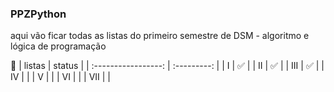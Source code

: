 ### PPZPython

aqui vão ficar todas as listas do primeiro semestre de DSM - algoritmo e lógica de programação

🚩
| listas              | status  |
| :-----------------: | :---------: |
| I      | ✅ |
| II     | ✅ |
| III    | ✅ |
| IV     |  |
| V      |  |
| VI     |  |
| VII    |  |
